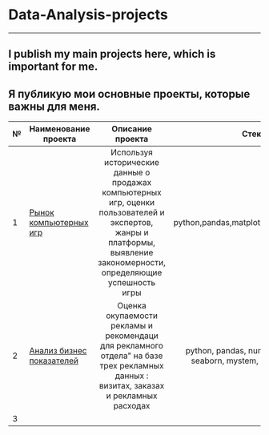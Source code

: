 # Data-Analysis-projects
------------------------
I publish my main projects here, which is important for me.
-----------------------------------------------------------
Я публикую мои основные проекты, которые важны для меня.
-----------------------------------------------------------
|№|Наименование проекта |Описание проекта|Стек|
|-|---------------------|:--------------:|:--:|
|1|[Рынок компьютерных игр](https://github.com/EZadirey/Data-Analysis-portfolio/blob/main/Project%201/%D0%A0%D1%8B%D0%BD%D0%BE%D0%BA%20%D0%BA%D0%BE%D0%BC%D0%BF%D1%8C%D1%8E%D1%82%D0%B5%D1%80%D0%BD%D1%8B%D1%85%20%D0%B8%D0%B3%D1%80.ipynb)|Используя исторические данные о продажах компьютерных игр, оценки пользователей и экспертов, жанры и платформы, выявление закономерности, определяющие успешность игры |python,pandas,matplotlib.pyplot,datetime|
|2|[Анализ бизнес показателей](https://github.com/EZadirey/Data-Analysis-portfolio/tree/main/Project%202%20-%20%D0%90%D0%BD%D0%B0%D0%BB%D0%B8%D0%B7%20%D0%B1%D0%B8%D0%B7%D0%BD%D0%B5%D1%81%20%D0%BF%D0%BE%D0%BA%D0%B0%D0%B7%D0%B0%D1%82%D0%B5%D0%BB%D0%B5%D0%B9)|Оценка окупаемости рекламы и рекомендаци для рекламного отдела" на базе трех рекламных данных : визитах, заказах и рекламных расходах|python, pandas, numpy, matplotlib, seaborn, mystem, counter, stats|
|3|
